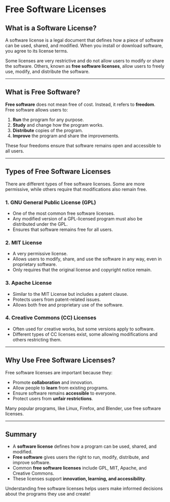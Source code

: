 # Free Software Licenses

## What is a Software License?
A software license is a legal document that defines how a piece of software can be used, shared, and modified. When you install or download software, you agree to its license terms.

Some licenses are very restrictive and do not allow users to modify or share the software. Others, known as **free software licenses**, allow users to freely use, modify, and distribute the software.

---

## What is Free Software?
**Free software** does not mean free of cost. Instead, it refers to **freedom**. Free software allows users to:

1. **Run** the program for any purpose.
2. **Study** and change how the program works.
3. **Distribute** copies of the program.
4. **Improve** the program and share the improvements.

These four freedoms ensure that software remains open and accessible to all users.

---

## Types of Free Software Licenses
There are different types of free software licenses. Some are more permissive, while others require that modifications also remain free.

### 1. **GNU General Public License (GPL)**
- One of the most common free software licenses.
- Any modified version of a GPL-licensed program must also be distributed under the GPL.
- Ensures that software remains free for all users.

### 2. **MIT License**
- A very permissive license.
- Allows users to modify, share, and use the software in any way, even in proprietary software.
- Only requires that the original license and copyright notice remain.

### 3. **Apache License**
- Similar to the MIT License but includes a patent clause.
- Protects users from patent-related issues.
- Allows both free and proprietary use of the software.

### 4. **Creative Commons (CC) Licenses**
- Often used for creative works, but some versions apply to software.
- Different types of CC licenses exist, some allowing modifications and others restricting them.

---

## Why Use Free Software Licenses?
Free software licenses are important because they:
- Promote **collaboration** and innovation.
- Allow people to **learn** from existing programs.
- Ensure software remains **accessible** to everyone.
- Protect users from **unfair restrictions**.

Many popular programs, like Linux, Firefox, and Blender, use free software licenses.

---

## Summary
- A **software license** defines how a program can be used, shared, and modified.
- **Free software** gives users the right to run, modify, distribute, and improve software.
- Common **free software licenses** include GPL, MIT, Apache, and Creative Commons.
- These licenses support **innovation, learning, and accessibility**.

Understanding free software licenses helps users make informed decisions about the programs they use and create!